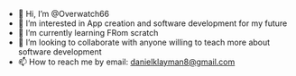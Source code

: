 - 👋 Hi, I’m @Overwatch66
- 👀 I’m interested in App creation and software development for my future 
- 🌱 I’m currently learning FRom scratch
- 💞️ I’m looking to collaborate with anyone willing to teach more about software development 
- 📫 How to reach me by email: danielklayman8@gmail.com 

<!---
Overwatch66/Overwatch66 is a ✨ special ✨ repository because its `README.md` (this file) appears on your GitHub profile.
You can click the Preview link to take a look at your changes.
--->

